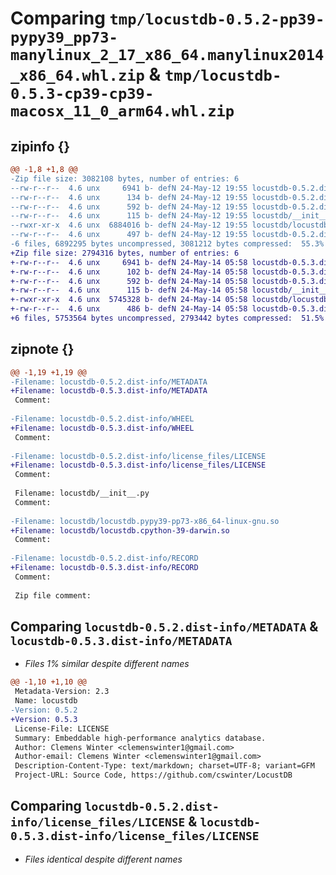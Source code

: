 # Comparing `tmp/locustdb-0.5.2-pp39-pypy39_pp73-manylinux_2_17_x86_64.manylinux2014_x86_64.whl.zip` & `tmp/locustdb-0.5.3-cp39-cp39-macosx_11_0_arm64.whl.zip`

## zipinfo {}

```diff
@@ -1,8 +1,8 @@
-Zip file size: 3082108 bytes, number of entries: 6
--rw-r--r--  4.6 unx     6941 b- defN 24-May-12 19:55 locustdb-0.5.2.dist-info/METADATA
--rw-r--r--  4.6 unx      134 b- defN 24-May-12 19:55 locustdb-0.5.2.dist-info/WHEEL
--rw-r--r--  4.6 unx      592 b- defN 24-May-12 19:55 locustdb-0.5.2.dist-info/license_files/LICENSE
--rw-r--r--  4.6 unx      115 b- defN 24-May-12 19:55 locustdb/__init__.py
--rwxr-xr-x  4.6 unx  6884016 b- defN 24-May-12 19:55 locustdb/locustdb.pypy39-pp73-x86_64-linux-gnu.so
--rw-r--r--  4.6 unx      497 b- defN 24-May-12 19:55 locustdb-0.5.2.dist-info/RECORD
-6 files, 6892295 bytes uncompressed, 3081212 bytes compressed:  55.3%
+Zip file size: 2794316 bytes, number of entries: 6
+-rw-r--r--  4.6 unx     6941 b- defN 24-May-14 05:58 locustdb-0.5.3.dist-info/METADATA
+-rw-r--r--  4.6 unx      102 b- defN 24-May-14 05:58 locustdb-0.5.3.dist-info/WHEEL
+-rw-r--r--  4.6 unx      592 b- defN 24-May-14 05:58 locustdb-0.5.3.dist-info/license_files/LICENSE
+-rw-r--r--  4.6 unx      115 b- defN 24-May-14 05:58 locustdb/__init__.py
+-rwxr-xr-x  4.6 unx  5745328 b- defN 24-May-14 05:58 locustdb/locustdb.cpython-39-darwin.so
+-rw-r--r--  4.6 unx      486 b- defN 24-May-14 05:58 locustdb-0.5.3.dist-info/RECORD
+6 files, 5753564 bytes uncompressed, 2793442 bytes compressed:  51.5%
```

## zipnote {}

```diff
@@ -1,19 +1,19 @@
-Filename: locustdb-0.5.2.dist-info/METADATA
+Filename: locustdb-0.5.3.dist-info/METADATA
 Comment: 
 
-Filename: locustdb-0.5.2.dist-info/WHEEL
+Filename: locustdb-0.5.3.dist-info/WHEEL
 Comment: 
 
-Filename: locustdb-0.5.2.dist-info/license_files/LICENSE
+Filename: locustdb-0.5.3.dist-info/license_files/LICENSE
 Comment: 
 
 Filename: locustdb/__init__.py
 Comment: 
 
-Filename: locustdb/locustdb.pypy39-pp73-x86_64-linux-gnu.so
+Filename: locustdb/locustdb.cpython-39-darwin.so
 Comment: 
 
-Filename: locustdb-0.5.2.dist-info/RECORD
+Filename: locustdb-0.5.3.dist-info/RECORD
 Comment: 
 
 Zip file comment:
```

## Comparing `locustdb-0.5.2.dist-info/METADATA` & `locustdb-0.5.3.dist-info/METADATA`

 * *Files 1% similar despite different names*

```diff
@@ -1,10 +1,10 @@
 Metadata-Version: 2.3
 Name: locustdb
-Version: 0.5.2
+Version: 0.5.3
 License-File: LICENSE
 Summary: Embeddable high-performance analytics database.
 Author: Clemens Winter <clemenswinter1@gmail.com>
 Author-email: Clemens Winter <clemenswinter1@gmail.com>
 Description-Content-Type: text/markdown; charset=UTF-8; variant=GFM
 Project-URL: Source Code, https://github.com/cswinter/LocustDB
```

## Comparing `locustdb-0.5.2.dist-info/license_files/LICENSE` & `locustdb-0.5.3.dist-info/license_files/LICENSE`

 * *Files identical despite different names*

